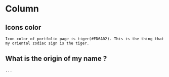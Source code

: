 # Column

## Icons color
`Icon color of portfolio page is tiger(#FD6A02). This is the thing that my oriental zodiac sign is the tiger.`

## What is the origin of my name ?
`...`
